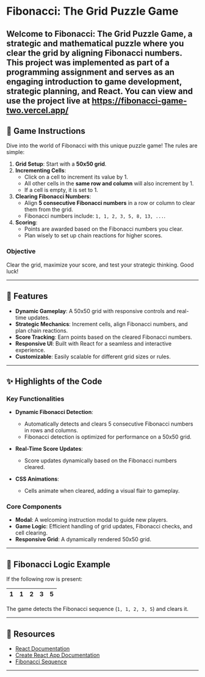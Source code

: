 # Fibonacci: The Grid Puzzle Game

Welcome to **Fibonacci: The Grid Puzzle Game**, a strategic and mathematical puzzle where you clear the grid by aligning Fibonacci numbers. This project was implemented as part of a programming assignment and serves as an engaging introduction to game development, strategic planning, and React.
You can view and use the project live at https://fibonacci-game-two.vercel.app/
---

## 🧩 Game Instructions

Dive into the world of Fibonacci with this unique puzzle game! The rules are simple:
1. **Grid Setup**: Start with a **50x50 grid**.
2. **Incrementing Cells**:
    - Click on a cell to increment its value by 1.
    - All other cells in the **same row and column** will also increment by 1.
    - If a cell is empty, it is set to 1.
3. **Clearing Fibonacci Numbers**:
    - Align **5 consecutive Fibonacci numbers** in a row or column to clear them from the grid.
    - Fibonacci numbers include: `1, 1, 2, 3, 5, 8, 13, ...`.
4. **Scoring**:
    - Points are awarded based on the Fibonacci numbers you clear.
    - Plan wisely to set up chain reactions for higher scores.

### Objective

Clear the grid, maximize your score, and test your strategic thinking. Good luck!

---

## 🚀 Features

- **Dynamic Gameplay**: A 50x50 grid with responsive controls and real-time updates.
- **Strategic Mechanics**: Increment cells, align Fibonacci numbers, and plan chain reactions.
- **Score Tracking**: Earn points based on the cleared Fibonacci numbers.
- **Responsive UI**: Built with React for a seamless and interactive experience.
- **Customizable**: Easily scalable for different grid sizes or rules.

---

[//]: # (## 🛠️ Getting Started)

[//]: # ()
[//]: # (This project was bootstrapped with [Create React App]&#40;https://github.com/facebook/create-react-app&#41;.)

[//]: # ()
[//]: # (### Prerequisites)

[//]: # ()
[//]: # (Ensure you have **Node.js** and **npm** installed.)

[//]: # ()
[//]: # (### Installation)

[//]: # ()
[//]: # (1. Clone this repository:)

[//]: # (   ```bash)

[//]: # (   git clone <repository_url>)

[//]: # (   cd <repository_folder>)

[//]: # (   ```)

[//]: # (2. Install dependencies:)

[//]: # (   ```bash)

[//]: # (   npm install)

[//]: # (   ```)

[//]: # ()
[//]: # (### Running the Application)

[//]: # ()
[//]: # (1. Start the development server:)

[//]: # (   ```bash)

[//]: # (   npm start)

[//]: # (   ```)

[//]: # (2. Open [http://localhost:3000]&#40;http://localhost:3000&#41; in your browser.)

[//]: # ()
[//]: # (---)

[//]: # ()
[//]: # (## 📜 Scripts)

[//]: # ()
[//]: # (- **Start**: Run the app in development mode:)

[//]: # (  ```bash)

[//]: # (  npm start)

[//]: # (  ```)

[//]: # (- **Build**: Create an optimized production build:)

[//]: # (  ```bash)

[//]: # (  npm run build)

[//]: # (  ```)

[//]: # (- **Test**: Launch the test runner in watch mode:)

[//]: # (  ```bash)

[//]: # (  npm test)

[//]: # (  ```)

[//]: # (- **Eject**: Remove Create React App abstraction &#40;irreversible&#41;:)

[//]: # (  ```bash)

[//]: # (  npm run eject)

[//]: # (  ```)

[//]: # ()
[//]: # (---)

## ✨ Highlights of the Code

### Key Functionalities

- **Dynamic Fibonacci Detection**:
    - Automatically detects and clears 5 consecutive Fibonacci numbers in rows and columns.
    - Fibonacci detection is optimized for performance on a 50x50 grid.

- **Real-Time Score Updates**:
    - Score updates dynamically based on the Fibonacci numbers cleared.

- **CSS Animations**:
    - Cells animate when cleared, adding a visual flair to gameplay.

### Core Components

- **Modal**: A welcoming instruction modal to guide new players.
- **Game Logic**: Efficient handling of grid updates, Fibonacci checks, and cell clearing.
- **Responsive Grid**: A dynamically rendered 50x50 grid.

---

## 🧮 Fibonacci Logic Example

If the following row is present:

| 1 | 1 | 2 | 3 | 5 |  
|---|---|---|---|---|

The game detects the Fibonacci sequence (`1, 1, 2, 3, 5`) and clears it.

---


## 🔗 Resources

- [React Documentation](https://reactjs.org/)
- [Create React App Documentation](https://create-react-app.dev/docs/getting-started/)
- [Fibonacci Sequence](https://en.wikipedia.org/wiki/Fibonacci_number)

---


